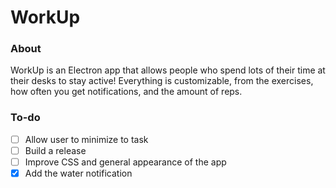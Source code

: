 # WorkUp

### About
WorkUp is an Electron app that allows people who spend lots of their time at their desks to stay active! Everything is customizable, from the exercises, how often you get notifications, and the amount of reps.

### To-do
- [ ] Allow user to minimize to task
- [ ] Build a release
- [ ] Improve CSS and general appearance of the app
- [x] Add the water notification